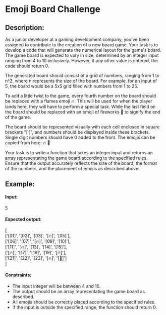 # Emoji Board Challenge
## Description:

As a junior developer at a gaming development company, you've been assigned to contribute to the creation of a new board game. Your task is to develop a code that will generate the numerical layout for the game's board. The game board is expected to vary in size, determined by an integer input ranging from 4 to 10 inclusively. However, if any other value is entered, the code should return 0.

The generated board should consist of a grid of numbers, ranging from 1 to n^2, where n represents the size of the board. For example, for an input of 5, the board would be a 5x5 grid filled with numbers from 1 to 25.

To add a little twist to the game, every fourth number on the board should be replaced with a flames emoji 🔥. This will be used for when the player lands here, they will have to perform a special task. While the last field on the board should be replaced with an emoji of fireworks 🎇 to signify the end of the game.

The board should be represented visually with each cell enclosed in square brackets "[ ]", and numbers should be displayed inside these brackets. Single digit numbers should have 0 added to the front. The emojis can be copied from here: 🔥 🎇

Your task is to write a function that takes an integer input and returns an array representating the game board according to the specified rules. Ensure that the output accurately reflects the size of the board, the format of the numbers, and the placement of emojis as described above.

## Example:

#### Input:

5

#### Expected output:

[  
 ['[01]', '[02]', '[03]', '[🔥]', '[05]'],  
 ['[06]', '[07]', '[🔥]', '[09]', '[10]'],  
 ['[11]', '[🔥]', '[13]', '[14]', '[15]'],  
 ['[🔥]', '[17]', '[18]', '[19]', '[🔥]'],  
 ['[21]', '[22]', '[23]', '[🔥]', '[🎇]']  
]

#### Constraints:

- The input integer will be between 4 and 10.
- The output should be an array representating the game board as described.
- All emojis should be correctly placed according to the specified rules.
- If the input is outside the specified range, the function should return 0.
